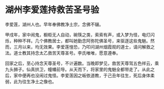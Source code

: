 # 湖州李爱莲持救苦圣号验

李爱莲，湖州人也。早年奉佛教净土宗，念佛不辍。

甲戌年，家中闹鬼，橱柜无人自动，碗筷之类，索索有声，或入梦为怪，电灯闪烁，种种不祥。几个佛教居士，都叫她勤念阿弥陀佛圣号，来驱逐这些鬼魅。然而，三月以来，均无效果。李爱莲惶恐，乃叩问湖州烟霞观的道士，请问解救之法。道士教其持念太乙救苦天尊圣号。李氏唯唯，愿意遵奉。

回家之后，至心持念天尊圣号，不计遍数。当晚即梦见，救苦天尊驾五色祥云，乘九头狮子。仙真拱卫，幢幡前导。从天而下，将家里的鬼魅全都带走了。从此之后，家中便再也没闹过鬼怪。李爱莲因之皈依道教，于己丑年往生，死后身体柔弱，此为往生净土之像也。
